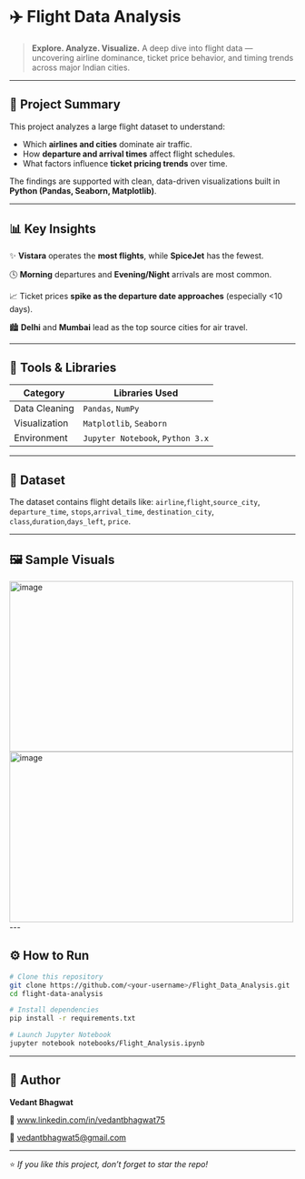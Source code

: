 # ✈️ Flight Data Analysis

> **Explore. Analyze. Visualize.**
> A deep dive into flight data — uncovering airline dominance, ticket price behavior, and timing trends across major Indian cities.

---

## 🎯 Project Summary

This project analyzes a large flight dataset to understand:

* Which **airlines and cities** dominate air traffic.
* How **departure and arrival times** affect flight schedules.
* What factors influence **ticket pricing trends** over time.

The findings are supported with clean, data-driven visualizations built in **Python (Pandas, Seaborn, Matplotlib)**.

---

## 📊 Key Insights

✨ **Vistara** operates the **most flights**, while **SpiceJet** has the fewest.

🕓 **Morning** departures and **Evening/Night** arrivals are most common.

📈 Ticket prices **spike as the departure date approaches** (especially <10 days).

🏙️ **Delhi** and **Mumbai** lead as the top source cities for air travel.

---

## 🧰 Tools & Libraries

| Category      | Libraries Used                   |
| ------------- | -------------------------------- |
| Data Cleaning | `Pandas`, `NumPy`                |
| Visualization | `Matplotlib`, `Seaborn`          |
| Environment   | `Jupyter Notebook`, `Python 3.x` |

---

## 📂 Dataset

The dataset contains flight details like:
`airline`,`flight`,`source_city`,	`departure_time`,	`stops`,`arrival_time`,	`destination_city`,	`class`,`duration`,`days_left`,	`price`.

---

## 🖼️ Sample Visuals
<img width="500" height="300" alt="image" src="https://github.com/user-attachments/assets/d2b28b95-f4e3-44fb-8bd0-30e7b8537ee0" />

<img width="500" height="300" alt="image" src="https://github.com/user-attachments/assets/02dcc33e-a130-4b68-8640-4b8b785fc5f2" />
---

## ⚙️ How to Run

```bash
# Clone this repository
git clone https://github.com/<your-username>/Flight_Data_Analysis.git
cd flight-data-analysis

# Install dependencies
pip install -r requirements.txt

# Launch Jupyter Notebook
jupyter notebook notebooks/Flight_Analysis.ipynb
```

---

## 👤 Author

**Vedant Bhagwat**

💼 www.linkedin.com/in/vedantbhagwat75

📧 [vedantbhagwat5@gmail.com](mailto:vedantbhagwat5@gmail.com)

---

⭐ *If you like this project, don’t forget to star the repo!*
